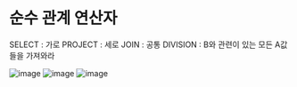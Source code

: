 # 순수 관계 연산자
SELECT : 가로
PROJECT : 세로
JOIN : 공통
DIVISION : B와 관련이 있는 모든 A값들을 가져와라

![image](https://github.com/gata96/algorithm/assets/121420427/f25ca54c-bd4e-4443-ae62-b6cf528c48ff)
![image](https://github.com/gata96/algorithm/assets/121420427/88abb645-5f25-410f-b66c-63079b711e8d)
![image](https://github.com/gata96/algorithm/assets/121420427/150975d3-60a8-4e91-a93a-b637f28069c2)
